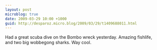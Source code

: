 ```yaml
---
layout: post
microblog: true
date: 2009-03-29 10:00 +1000
guid: http://desparoz.micro.blog/2009/03/29/t1409688011.html
---
```

Had a great scuba dive on the Bombo wreck yesterday.  Amazing fishlife, and two big wobbegong sharks.  Way cool.
